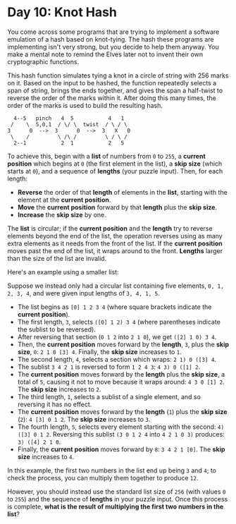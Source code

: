 # Day 10: Knot Hash
You come across some programs that are trying to implement a software emulation of a hash based on knot-tying. The hash 
these programs are implementing isn't very strong, but you decide to help them anyway. You make a mental note to remind 
the Elves later not to invent their own cryptographic functions.

This hash function simulates tying a knot in a circle of string with 256 marks on it. Based on the input to be hashed, 
the function repeatedly selects a span of string, brings the ends together, and gives the span a half-twist to reverse 
the order of the marks within it. After doing this many times, the order of the marks is used to build the resulting 
hash.
```
  4--5   pinch   4  5           4   1
 /    \  5,0,1  / \/ \  twist  / \ / \
3      0  -->  3      0  -->  3   X   0
 \    /         \ /\ /         \ / \ /
  2--1           2  1           2   5
```
To achieve this, begin with a **list** of numbers from `0` to `255`, a **current position** which begins at `0` (the 
first element in the list), a **skip size** (which starts at `0`), and a sequence of **lengths** (your puzzle input). 
Then, for each length:
* **Reverse** the order of that **length** of elements in the **list**, starting with the element at the **current 
position**.
* **Move** the **current position** forward by that **length** plus the **skip size**.
* **Increase** the **skip size** by one.

The **list** is circular; if the **current position** and the **length** try to reverse elements beyond the end of the 
list, the operation reverses using as many extra elements as it needs from the front of the list. If the **current 
position** moves past the end of the list, it wraps around to the front. **Lengths** larger than the size of the list 
are invalid.

Here's an example using a smaller list:

Suppose we instead only had a circular list containing five elements, `0, 1, 2, 3, 4`, and were given input lengths of 
`3, 4, 1, 5`.
* The list begins as `[0] 1 2 3 4` (where square brackets indicate the **current position**).
* The first length, `3`, selects `([0] 1 2) 3 4` (where parentheses indicate the sublist to be reversed).
* After reversing that section (`0 1 2` into `2 1 0`), we get `([2] 1 0) 3 4`.
* Then, the **current position** moves forward by the **length**, `3`, plus the **skip size**, `0`: `2 1 0 [3] 4`. 
Finally, the **skip size** increases to `1`.
* The second length, `4`, selects a section which wraps: `2 1) 0 ([3] 4`.
* The sublist `3 4 2 1` is reversed to form `1 2 4 3`: `4 3) 0 ([1] 2`.
* The **current position** moves forward by the **length** plus the **skip size**, a total of `5`, causing it not to 
move because it wraps around: `4 3 0 [1] 2`. The **skip size** increases to `2`.
* The third length, `1`, selects a sublist of a single element, and so reversing it has no effect.
* The **current position** moves forward by the **length** (`1`) plus the **skip size** (`2`): `4 [3] 0 1 2`. The 
**skip size** increases to `3`.
* The fourth length, `5`, selects every element starting with the second: `4) ([3] 0 1 2`. Reversing this sublist 
`(3 0 1 2 4` into `4 2 1 0 3)` produces: `3) ([4] 2 1 0`.
* Finally, the **current position** moves forward by `8`: `3 4 2 1 [0]`. The **skip size** increases to `4`.

In this example, the first two numbers in the list end up being `3` and `4`; to check the process, you can multiply 
them together to produce `12`.

However, you should instead use the standard list size of `256` (with values `0` to `255`) and the sequence of 
**lengths** in your puzzle input. Once this process is complete, **what is the result of multiplying the first two 
numbers in the list**?
